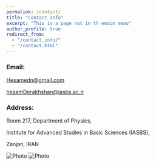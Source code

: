```yaml
---
permalink: /contact/
title: "Contact Info"
excerpt: "This is a page not in th emain menu"
author_profile: true
redirect_from: 
  - "/contact_info/"
  - "/contact.html"
---
```



### Email:

Hesamedn@gmail.com

hesamDerakhshan@iasbs.ac.ir

### Address:

Room 217, Department of Physics,

Institute for Advanced Studies in Basic Sciences (IASBS),

Zanjan, IRAN

![Photo](https://raw.githubusercontent.com/hesamedn/hesamedn.github.io/master/images/photo6.jpg)
![Photo](https://raw.githubusercontent.com/hesamedn/hesamedn.github.io/master/images/photo7.jpg)
